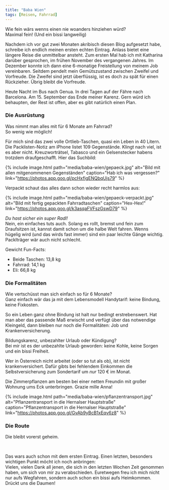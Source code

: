 ```yaml
---
title: "Baba Wien"
tags: [Reisen, Fahrrad]
---
```


Wie fein wärs wenns einen nie woanders hinziehen würd?\
Maximal fein! (Und ein bissi langweilig)

Nachdem ich vor gut zwei Monaten akribisch diesen Blog aufgesetzt habe, schreibe ich endlich meinen ersten echten Eintrag.
Anlass bietet eine längere Reise die unmittelbar ansteht.
Zum ersten Mal hab ich mit Katharina darüber gesprochen, im frühen November des vergangenen Jahres.
Im Dezember konnte ich dann eine 6-monatige Freistellung von meinem Job vereinbaren.
Seitdem pendelt mein Gemütszustand zwischen Zweifel und Vorfreude.
Die Zweifel sind jetzt überflüssig, ist es doch zu spät für einen Rückzieher. Übrig bleibt die Vorfreude.

Heute Nacht im Bus nach Genua.
In drei Tagen auf der Fähre nach Barcelona.
Am 15. September das Ende meiner Karenz.
Gern würd ich behaupten, der Rest ist offen, aber es gibt natürlich einen Plan.

### Die Ausrüstung

Was nimmt man alles mit für 6 Monate am Fahrrad?\
So wenig wie möglich!

Für mich sind das zwei volle Ortlieb-Taschen, quasi ein Leben in 40 Litern.
Die Packlisten-Notiz am iPhone listet 109 Gegenstände.
Klingt nach viel, ist es aber nicht.
Kreuzworträtsel, Tabasco und ein Gelsenstecker habens trotzdem draufgeschafft.
Hier das Suchbild:

{% include image.html path="media/baba-wien/gepaeck.jpg" alt="Bild mit allen mitgenommenen Gegenständen" caption="Hab ich was vergessen?" link="https://photos.app.goo.gl/pcHxfigENQbqUjs79" %}

Verpackt schaut das alles dann schon wieder recht harmlos aus:

{% include image.html path="media/baba-wien/gepaeck-verpackt.jpg" alt="Bild mit fertig gepackten Fahrradtaschen" caption="Hex-Hex!" link="https://photos.app.goo.gl/k3asqaFVFszGswD79" %}

_Du hast sicher ein super Radl!_\
Nein, ein einfaches tuts auch.
Solang es rollt, bremst und fein zum Draufsitzen ist, kannst damit schon um die halbe Welt fahren.
Wenns hügelig wird (und das wirds fast immer) sind ein paar leichte Gänge wichtig.
Packlträger wär auch nicht schlecht.

Gewicht Fun-Facts:

- Beide Taschen: 13,8 kg
- Fahrrad: 14,1 kg
- Eli: 66,8 kg

### Die Formalitäten

Wie vertschüsst man sich einfach so für 6 Monate?\
Ganz einfach wär das ja mit dem Lebensmodell Handytarif: keine Bindung, keine Fixkosten.

So ein Leben ganz ohne Bindung ist halt nur bedingt erstrebenswert.
Hat man aber das passende Maß erwischt und verfügt über das notwendige Kleingeld, dann bleiben nur noch die Formalitäten: Job und Krankenversicherung.

Bildungskarenz, unbezahlter Urlaub oder Kündigung?\
Bei mir ist es der unbezahlte Urlaub geworden: keine Kohle, keine Sorgen und ein bissi Freiheit.

Wer in Österreich nicht arbeitet (oder so tut als ob), ist nicht krankenversichert.
Dafür gibts bei fehlendem Einkommen die Selbstversicherung zum Sondertarif um _nur_ 120 € im Monat.

Die Zimmerpflanzen am besten bei einer netten Freundin mit großer Wohnung ums Eck unterbringen.
Grazie mille Anna!

{% include image.html path="media/baba-wien/pflanzentransport.jpg" alt="Pflanzentransport in die Hernalser Hauptstraße" caption="Pflanzentransport in die Hernalser Hauptstraße" link="https://photos.app.goo.gl/GvAb9yBcB1xEqv6z8" %}

### Die Route

Die bleibt vorerst geheim.

<br>

Das wars auch schon mit dem ersten Eintrag.
Einen letzten, besonders wichtigen Punkt möcht ich noch anbringen:\
Vielen, vielen Dank all jenen, die sich in den letzten Wochen Zeit genommen haben, um sich von mir zu verabschieden.
Euretwegen freu ich mich nicht nur aufs Wegfahren, sondern auch schon ein bissi aufs Heimkommen.
Drückt uns die Daumen!
